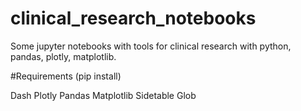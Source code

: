 # clinical_research_notebooks
Some jupyter notebooks with tools for clinical research with python, pandas, plotly, matplotlib.

#Requirements (pip install)

Dash
Plotly
Pandas
Matplotlib
Sidetable
Glob

